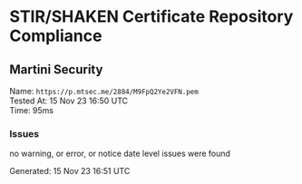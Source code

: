 # STIR/SHAKEN Certificate Repository Compliance

## Martini Security

Name: `https://p.mtsec.me/2884/M9FpQ2Ye2VFN.pem`\
Tested At: 15 Nov 23 16:50 UTC\
Time: 95ms

### Issues

no warning, or error, or notice date level issues were found

Generated: 15 Nov 23 16:51 UTC
